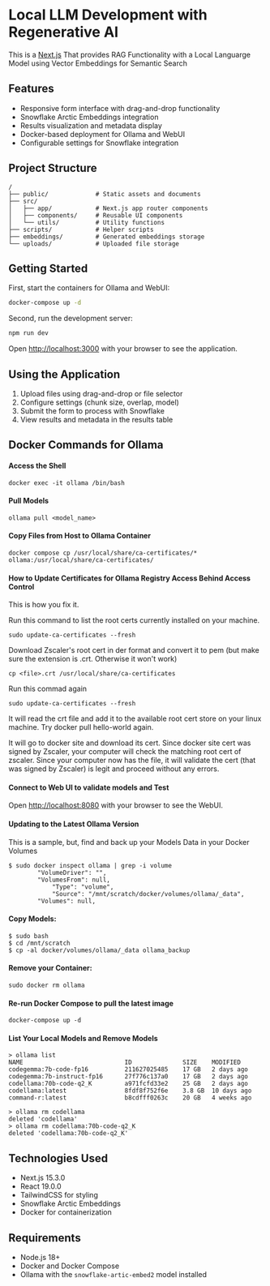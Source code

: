 # Local LLM Development with Regenerative AI

This is a [Next.js](https://nextjs.org) That provides RAG Functionality with a Local Languarge Model using Vector Embeddings for Semantic Search

## Features

- Responsive form interface with drag-and-drop functionality
- Snowflake Arctic Embeddings integration
- Results visualization and metadata display
- Docker-based deployment for Ollama and WebUI
- Configurable settings for Snowflake integration

## Project Structure

```
/
├── public/             # Static assets and documents
├── src/
│   ├── app/            # Next.js app router components
│   ├── components/     # Reusable UI components
│   └── utils/          # Utility functions
├── scripts/            # Helper scripts
├── embeddings/         # Generated embeddings storage
└── uploads/            # Uploaded file storage
```

## Getting Started

First, start the containers for Ollama and WebUI:

```bash
docker-compose up -d
```

Second, run the development server:

```bash
npm run dev
```

Open [http://localhost:3000](http://localhost:3000) with your browser to see the application.

## Using the Application

1. Upload files using drag-and-drop or file selector
2. Configure settings (chunk size, overlap, model)
3. Submit the form to process with Snowflake
4. View results and metadata in the results table

## Docker Commands for Ollama

####  Access the Shell

    docker exec -it ollama /bin/bash

####  Pull Models

    ollama pull <model_name>

####  Copy Files from Host to Ollama Container

    docker compose cp /usr/local/share/ca-certificates/*  ollama:/usr/local/share/ca-certificates/

####  How to Update Certificates for Ollama Registry Access Behind Access Control

This is how you fix it.

Run this command to list the root certs currently installed on your machine.

    sudo update-ca-certificates --fresh 

Download Zscaler's root cert in der format and convert it to pem (but make sure the extension is .crt. Otherwise it won't work)

    cp <file>.crt /usr/local/share/ca-certificates

Run this commad again

    sudo update-ca-certificates --fresh

It will read the crt file and add it to the available root cert store on your linux machine.
Try docker pull hello-world again.

It will go to docker site and download its cert.
Since docker site cert was signed by Zscaler, your computer will check the matching root cert of zscaler.
Since your computer now has the file, it will validate the cert (that was signed by Zscaler) is legit and proceed without any errors.

#### Connect to Web UI to validate models and Test

Open [http://localhost:8080](http://localhost:8080) with your browser to see the WebUI.

#### Updating to the Latest Ollama Version

This is a sample, but, find and back up your Models Data in your Docker Volumes

    $ sudo docker inspect ollama | grep -i volume
            "VolumeDriver": "",
            "VolumesFrom": null,
                "Type": "volume",
                "Source": "/mnt/scratch/docker/volumes/ollama/_data",
            "Volumes": null,

#### Copy Models:

    $ sudo bash
    $ cd /mnt/scratch
    $ cp -al docker/volumes/ollama/_data ollama_backup

#### Remove your Container:

    sudo docker rm ollama

#### Re-run Docker Compose to pull the latest image

    docker-compose up -d

#### List Your Local Models and Remove Models

    > ollama list
    NAME                           	ID          	SIZE  	MODIFIED     
    codegemma:7b-code-fp16         	211627025485	17 GB 	2 days ago  	
    codegemma:7b-instruct-fp16     	27f776c137a0	17 GB 	2 days ago  	
    codellama:70b-code-q2_K        	a971fcfd33e2	25 GB 	2 days ago  	
    codellama:latest               	8fdf8f752f6e	3.8 GB	10 days ago 	
    command-r:latest               	b8cdfff0263c	20 GB 	4 weeks ago 

    > ollama rm codellama
    deleted 'codellama'
    > ollama rm codellama:70b-code-q2_K 
    deleted 'codellama:70b-code-q2_K'

## Technologies Used

- Next.js 15.3.0
- React 19.0.0
- TailwindCSS for styling
- Snowflake Arctic Embeddings
- Docker for containerization

## Requirements

- Node.js 18+ 
- Docker and Docker Compose
- Ollama with the `snowflake-artic-embed2` model installed